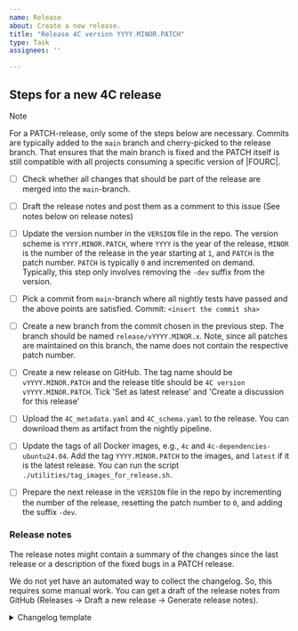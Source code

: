 ```yaml
---
name: Release
about: Create a new release.
title: "Release 4C version YYYY.MINOR.PATCH"
type: Task
assignees: ''

---
```


## Steps for a new 4C release
> [!NOTE]
> For a PATCH-release, only some of the steps below are necessary. Commits are typically added to the
> ``main`` branch and cherry-picked to the release branch. That ensures that the main branch is fixed
> and the PATCH itself is still compatible with all projects consuming a specific version of |FOURC|.

- [ ] Check whether all changes that should be part of the release are merged into the ``main``-branch.
- [ ] Draft the release notes and post them as a comment to this issue (See notes below on release notes)
- [ ] Update the version number in the ``VERSION`` file in the repo. The version scheme is ``YYYY.MINOR.PATCH``, where ``YYYY`` is the year of the release, ``MINOR`` is the number of the release in the year starting at ``1``, and ``PATCH`` is the patch number. ``PATCH`` is typically ``0`` and incremented on demand. Typically, this step only involves removing the ``-dev`` suffix from the version.
- [ ] Pick a commit from ``main``-branch where all nightly tests have passed and the above points are satisfied. Commit: ``<insert the commit sha>``
- [ ] Create a new branch from the commit chosen in the previous step. The branch should be named ``release/vYYYY.MINOR.x``. Note, since all patches are maintained on this branch, the name does not contain the respective patch number.
- [ ] Create a new release on GitHub. The tag name should be ``vYYYY.MINOR.PATCH`` and the release title should be ``4C version vYYYY.MINOR.PATCH``. Tick 'Set as latest release' and 'Create a discussion for this release'
- [ ] Upload the `4C_metadata.yaml` and `4C_schema.yaml` to the release. You can download them as artifact from the nightly pipeline.
- [ ] Update the tags of all Docker images, e.g., ``4c`` and ``4c-dependencies-ubuntu24.04``. Add the tag ``YYYY.MINOR.PATCH`` to the images, and ``latest`` if it is the latest release. You can run the script `./utilities/tag_images_for_release.sh`.
- [ ] Prepare the next release in the `VERSION` file in the repo by incrementing the number of the release, resetting the patch number to `0`, and adding the suffix `-dev`.


### Release notes
The release notes might contain a summary of the changes since the last release or a description of the fixed bugs in a PATCH release.

We do not yet have an automated way to collect the changelog. So, this requires some manual work. You can get a draft of the release notes from GitHub (Releases -> Draft a new release -> Generate release notes).

<details><summary>Changelog template</summary>
<p>

## What's Changed
<!-- Usually the commit message with pull request id, as provided by GitHub's generated release notes, is enough -->

### Breaking Changes
<!-- List of breaking changes: Filter issues with `breaking change` label -->

### Major changes
<!-- Any major changes. This can also contain self-written text on some major change -->

### Dependency changes
<!-- Any changes to our dependencies, e.g., Trilinos update, a new dependency -->

### Miscellaneous
<!-- Any other noteworthy changes -->

## New Contributors
<!-- GitHub's generated release notes contain a list of new contributors since the last release -->


<!-- link to full changelog provided by GitHub's generated release notes -->
**Full Changelog**: https://github.com/4C-multiphysics/4C/compare/v2025.1.0...v2025.2.0
</p>
</details>
